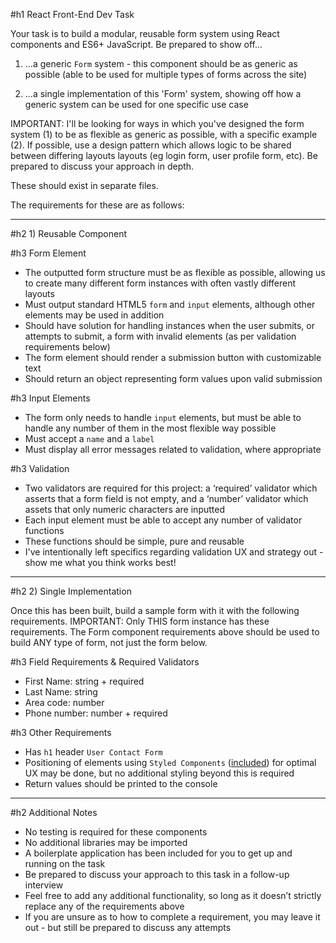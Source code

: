 #h1 React Front-End Dev Task

Your task is to build a modular, reusable form system using React components and ES6+ JavaScript. Be prepared to show off...

1) ...a generic `Form` system - this component should be as generic as possible (able to be used for multiple types of forms across the site)

2) ...a single implementation of this 'Form' system, showing off how a generic system can be used for one specific use case

IMPORTANT: I'll be looking for ways in which you've designed the form system (1) to be as flexible as generic as possible, with a specific example (2). If possible, use a design pattern which allows logic to be shared between differing layouts layouts (eg login form, user profile form, etc). Be prepared to discuss your approach in depth.

These should exist in separate files.

The requirements for these are as follows:

---

#h2 1) Reusable Component

#h3 Form Element
* The outputted form structure must be as flexible as possible, allowing us to create many different form instances with often vastly different layouts
* Must output standard HTML5 `form` and `input` elements, although other elements may be used in addition
* Should have solution for handling instances when the user submits, or attempts to submit, a form with invalid elements (as per validation requirements below)
* The form element should render a submission button with customizable text
* Should return an object representing form values upon valid submission

#h3 Input Elements
* The form only needs to handle `input` elements, but must be able to handle any number of them in the most flexible way possible
* Must accept a `name` and a `label`
* Must display all error messages related to validation, where appropriate

#h3 Validation
* Two validators are required for this project: a ‘required’ validator which asserts that a form field is not empty, and a ‘number’ validator which assets that only numeric characters are inputted
* Each input element must be able to accept any number of validator functions
* These functions should be simple, pure and reusable
* I've intentionally left specifics regarding validation UX and strategy out - show me what you think works best!

----------------------------------------------------------

#h2 2) Single Implementation

Once this has been built, build a sample form with it with the following requirements. IMPORTANT: Only THIS form instance has these requirements. The Form component requirements above should be used to build ANY type of form, not just the form below.

#h3 Field Requirements & Required Validators
* First Name: string + required
* Last Name: string
* Area code: number
* Phone number: number + required

#h3 Other Requirements
* Has `h1` header `User Contact Form`
* Positioning of elements using `Styled Components` ([included](https://www.styled-components.com/)) for optimal UX may be done, but no additional styling beyond this is required
* Return values should be printed to the console

---
#h2 Additional Notes

* No testing is required for these components
* No additional libraries may be imported
* A boilerplate application has been included for you to get up and running on the task
* Be prepared to discuss your approach to this task in a follow-up interview
* Feel free to add any additional functionality, so long as it doesn’t strictly replace any of the requirements above
* If you are unsure as to how to complete a requirement, you may leave it out - but still be prepared to discuss any attempts
